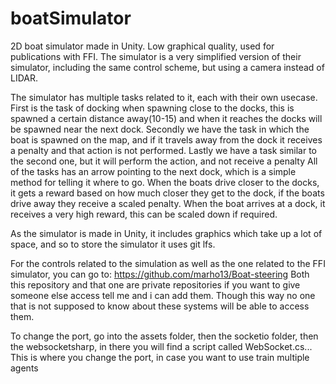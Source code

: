 # boatSimulator
2D boat simulator made in Unity.
Low graphical quality, used for publications with FFI.
The simulator is a very simplified version of their simulator, including the same control scheme, but using a camera instead of LIDAR.

The simulator has multiple tasks related to it, each with their own usecase.
  First is the task of docking when spawning close to the docks, this is spawned a certain distance away(10-15) and when it reaches the docks will be spawned near the next dock.
  Secondly we have the task in which the boat is spawned on the map, and if it travels away from the dock it receives a penalty and that action is not performed.
  Lastly we have a task similar to the second one, but it will perform the action, and not receive a penalty
All of the tasks has an arrow pointing to the next dock, which is a simple method for telling it where to go.
When the boats drive closer to the docks, it gets a reward based on how much closer they get to the dock, if the boats drive away they receive a scaled penalty.
When the boat arrives at a dock, it receives a very high reward, this can be scaled down if required.

As the simulator is made in Unity, it includes graphics which take up a lot of space, and so to store the simulator it uses git lfs.

For the controls related to the simulation as well as the one related to the FFI simulator, you can go to: https://github.com/marho13/Boat-steering
Both this repository and that one are private repositories if you want to give someone else access tell me and i can add them.
Though this way no one that is not supposed to know about these systems will be able to access them.

To change the port, go into the assets folder, then the socketio folder, then the websocketsharp, in there you will find a script called WebSocket.cs... This is where you change the port, in case you want to use train multiple agents
